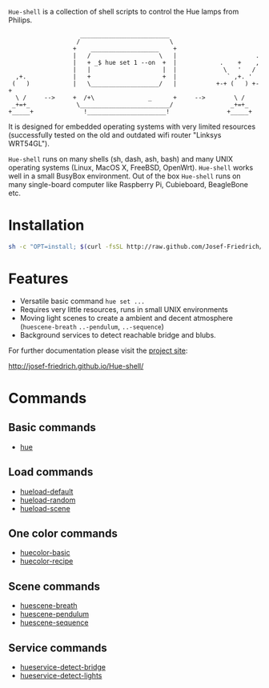 `Hue-shell` is a collection of shell scripts to control the Hue lamps
from Philips. 

```
                    _________________________
                   /                         \
                  +    ___________________    +
                  |   /                   \   |                      .
                  |   + _$ hue set 1 --on  +  |            .    +    ,
                  |   |                    |  |             \   '   /
  ,+.             |   +                    +  |              ` ,+. '
 (   )            |   \___________________/   |           +-+ (   ) +-+
  \ /     -->     +  /+\               _      +     -->        \ /
 _+=+_             \_________________________/                _+=+_
+_____+              !______________________!                +_____+

```

It is designed for embedded operating systems with very
limited resources (successfully tested on the old and outdated wifi
router "Linksys WRT54GL").

`Hue-shell` runs on many shells (sh, dash,
ash, bash) and many UNIX operating systems (Linux, MacOS X, FreeBSD,
OpenWrt). `Hue-shell` works well in a small BusyBox environment. Out 
of the box `Hue-shell` runs on many single-board computer like 
Raspberry Pi, Cubieboard, BeagleBone etc.

# Installation

```sh
sh -c "OPT=install; $(curl -fsSL http://raw.github.com/Josef-Friedrich/Hue-shell/master/install.sh)"
```

# Features

* Versatile basic command `hue set ...`
* Requires very little resources, runs in small UNIX environments
* Moving light scenes to create a ambient and decent atmosphere (`huescene-breath` `..-pendulum`, `..-sequence`)
* Background services to detect reachable bridge and blubs.

For further documentation please visit the [project site](http://josef-friedrich.github.io/Hue-shell/):

http://josef-friedrich.github.io/Hue-shell/

# Commands

## Basic commands

* [hue](http://josef-friedrich.github.io/Hue-shell/docs/hue.html)

## Load commands

* [hueload-default](http://josef-friedrich.github.io/Hue-shell/docs/hueload-default.html)
* [hueload-random](http://josef-friedrich.github.io/Hue-shell/docs/hueload-random.html)
* [hueload-scene](http://josef-friedrich.github.io/Hue-shell/docs/hueload-scene.html)

## One color commands

* [huecolor-basic](http://josef-friedrich.github.io/Hue-shell/docs/huecolor-basic.html)
* [huecolor-recipe](http://josef-friedrich.github.io/Hue-shell/docs/huecolor-recipe.html)

## Scene commands

* [huescene-breath](http://josef-friedrich.github.io/Hue-shell/docs/huescene-breath.html)
* [huescene-pendulum](http://josef-friedrich.github.io/Hue-shell/docs/huescene-pendulum.html)
* [huescene-sequence](http://josef-friedrich.github.io/Hue-shell/docs/huescene-sequence.html)

## Service commands

* [hueservice-detect-bridge](http://josef-friedrich.github.io/Hue-shell/docs/hueservice-detect-bridge.html)
* [hueservice-detect-lights](http://josef-friedrich.github.io/Hue-shell/docs/hueservice-detect-lights.html)
